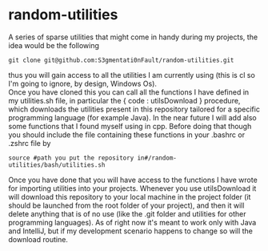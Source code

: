 # random-utilities
A series of sparse utilities that might come in handy during my projects, the idea would be the following
```
git clone git@github.com:S3gmentati0nFault/random-utilities.git
```
thus you will gain access to all the utilities I am currently using (this is cl so I'm going to ignore, by design, Windows Os).
</br>
Once you have cloned this you can call all the functions I have defined in my utilities.sh file, in particular the { code : utilsDownload } procedure, which 
downloads the utilities present in this repository tailored for a specific programming language (for example Java). In the near future I will add also some functions 
that I found myself using in cpp.
Before doing that though you should include the file containing these functions in your .bashrc or .zshrc file by
```
source #path you put the repository in#/random-utilities/bash/utilities.sh
```
Once you have done that you will have access to the functions I have wrote for importing utilities into your projects.
Whenever you use utilsDownload it will download this repository to your local machine in the project folder (it should be launched from the root folder of your project), and then
it will delete anything that is of no use (like the .git folder and utilities for other programming languages).
As of right now it's meant to work only with Java and IntelliJ, but if my development scenario happens to change so will the download routine.
